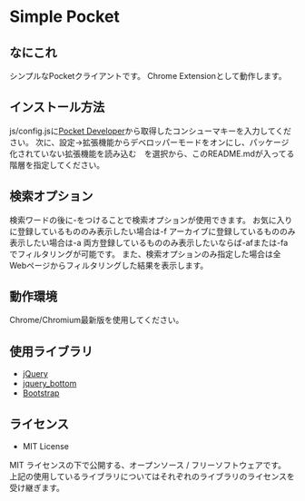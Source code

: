 # Simple Pocket

## なにこれ
シンプルなPocketクライアントです。
Chrome Extensionとして動作します。

## インストール方法
js/config.jsに[Pocket Developer](http://getpocket.com/developer/)から取得したコンシューマキーを入力してください。
次に、設定→拡張機能からデベロッパーモードをオンにし、パッケージ化されていない拡張機能を読み込む　を選択から、このREADME.mdが入ってる階層を指定してください。

## 検索オプション
検索ワードの後に-をつけることで検索オプションが使用できます。
お気に入りに登録しているもののみ表示したい場合は-f
アーカイブに登録しているもののみ表示したい場合は-a
両方登録しているもののみ表示したいならば-afまたは-fa
でフィルタリングが可能です。
また、検索オプションのみ指定した場合は全Webページからフィルタリングした結果を表示します。

## 動作環境
Chrome/Chromium最新版を使用してください。

## 使用ライブラリ
* [jQuery](http://jquery.com/)
* [jquery_bottom](https://github.com/jimyi/jquery_bottom)
* [Bootstrap](http://getbootstrap.com/)

## ライセンス
* MIT License

MIT ライセンスの下で公開する、オープンソース / フリーソフトウェアです。
上記の使用しているライブラリについてはそれぞれのライブラリのライセンスを受け継ぎます。